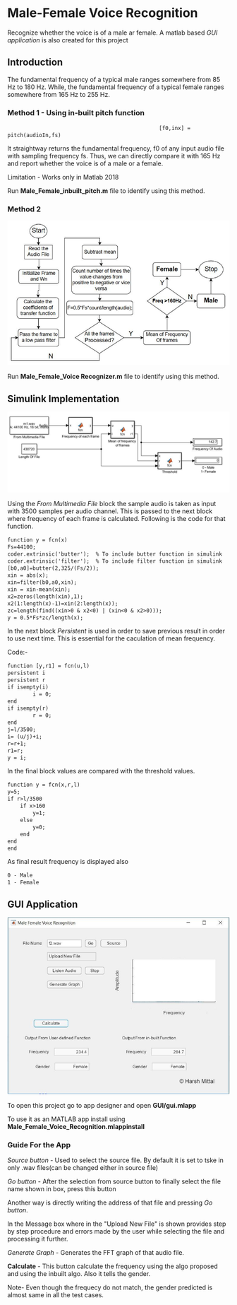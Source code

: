 # Male-Female Voice Recognition
Recognize whether the voice is of a male ar female. A matlab based *GUI application* is also created for this project

## Introduction

The fundamental frequency of a typical male ranges somewhere from  85 Hz to 180 Hz. While, the fundamental frequency of a typical female ranges somewhere from 165 Hz to 255 Hz.

### Method 1 - Using in-built pitch function
                                                    [f0,inx] = pitch(audioIn,fs)
It straightway returns the fundamental frequency, f0 of any input audio file with sampling frequency fs. Thus, we can directly compare it with 165 Hz and report whether the voice is of a male or a female.

Limitation - Works only in Matlab 2018

Run **Male_Female_inbuilt_pitch.m** file to identify using this method.

### Method 2

![Work Flow](img/1.JPG)

Run **Male_Female_Voice Recognizer.m** file to identify using this method.

## Simulink Implementation

![Simulink](img/2.JPG)

Using the *From Multimedia File* block the sample audio is taken as input with 3500 samples per audio channel. This is passed to the next block where frequency of each frame is calculated. Following is the code for that function.
```
function y = fcn(x)
Fs=44100;
coder.extrinsic('butter');  % To include butter function in simulink
coder.extrinsic('filter');  % To include filter function in simulink
[b0,a0]=butter(2,325/(Fs/2));
xin = abs(x);
xin=filter(b0,a0,xin);
xin = xin-mean(xin);
x2=zeros(length(xin),1);
x2(1:length(x)-1)=xin(2:length(x));
zc=length(find((xin>0 & x2<0) | (xin<0 & x2>0)));
y = 0.5*Fs*zc/length(x);
```
In the next block *Persistent* is used in order to save previous result in order to use next time. This is essential for the caculation of mean frequency.

Code:-
```
function [y,r1] = fcn(u,l)
persistent i
persistent r
if isempty(i)
        i = 0;
end
if isempty(r)
        r = 0;
end
j=l/3500;
i= (u/j)+i;
r=r+1;
r1=r;
y = i;
```
In the final block values are compared with the threshold values.

```
function y = fcn(x,r,l)
y=5;
if r>l/3500
    if x>160
        y=1;
    else
        y=0;
    end
end
end
```

As final result frequency is displayed also
```
0 - Male
1 - Female
```

## GUI Application

![GUI](img/3.JPG)

To open this project go to app designer and open **GUI/gui.mlapp** 

To use it as an MATLAB app install using **Male_Female_Voice_Recognition.mlappinstall**

### Guide For the App

*Source button*  - Used to select the source file. By default it is set to tske in only .wav files(can be changed either in source file)

*Go button*  -  After the selection from source button to finally select the file name shown in box, press this button

Another way is directly writing the address of that file and pressing *Go button*.

In the Message box where in the "Upload New File" is shown provides step by step procedure and errors made by the user while selecting the file and processing it further.

*Generate Graph* - Generates the FFT graph of that audio file.

**Calculate** - This button calculate the frequency using the algo proposed and using the inbuilt algo. Also it tells the gender.

Note- Even though the frequecy do not match, the gender predicted is almost same in all the test cases.


